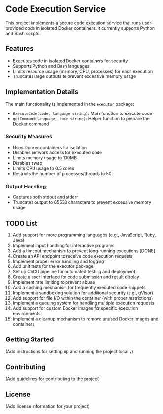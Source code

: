 # Code Execution Service

This project implements a secure code execution service that runs user-provided code in isolated Docker containers. It currently supports Python and Bash scripts.

## Features

- Executes code in isolated Docker containers for security
- Supports Python and Bash languages
- Limits resource usage (memory, CPU, processes) for each execution
- Truncates large outputs to prevent excessive memory usage

## Implementation Details

The main functionality is implemented in the `executor` package:

- `ExecuteCode(code, language string)`: Main function to execute code
- `getCommand(language, code string)`: Helper function to prepare the Docker command

### Security Measures

- Uses Docker containers for isolation
- Disables network access for executed code
- Limits memory usage to 100MB
- Disables swap
- Limits CPU usage to 0.5 cores
- Restricts the number of processes/threads to 50

### Output Handling

- Captures both stdout and stderr
- Truncates output to 65533 characters to prevent excessive memory usage

## TODO List

1. Add support for more programming languages (e.g., JavaScript, Ruby, Java)
2. Implement input handling for interactive programs
3. Add a timeout mechanism to prevent long-running executions [DONE]
4. Create an API endpoint to receive code execution requests
5. Implement proper error handling and logging
6. Add unit tests for the executor package
7. Set up CI/CD pipeline for automated testing and deployment
8. Create a user interface for code submission and result display
9. Implement rate limiting to prevent abuse
10. Add a caching mechanism for frequently executed code snippets
11. Implement a sandboxing solution for additional security (e.g., gVisor)
12. Add support for file I/O within the container (with proper restrictions)
13. Implement a queuing system for handling multiple execution requests
14. Add support for custom Docker images for specific execution environments
15. Implement a cleanup mechanism to remove unused Docker images and containers

## Getting Started

(Add instructions for setting up and running the project locally)

## Contributing

(Add guidelines for contributing to the project)

## License

(Add license information for your project)